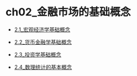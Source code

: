# ch02_金融市场的基础概念
- [2.1_宏观经济学基础概念](./ch02_金融市场的基础概念/2.1_宏观经济学基础概念.md)

- [2.2_货币金融学基础概念](./ch02_金融市场的基础概念/2.2_货币金融学基础概念.md)

- [2.3_投资学基础概念](./ch02_金融市场的基础概念/2.3_投资学基础概念.md)

- [2.4_数理统计的基本概念](./ch02_金融市场的基础概念/2.4_数理统计的基本概念.md)